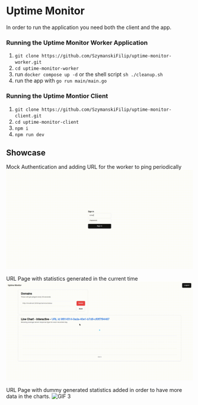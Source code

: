 # Uptime Monitor

In order to run the application you need both the client and the app.

### Running the Uptime Monitor Worker Application

1. `git clone https://github.com/SzymanskiFilip/uptime-monitor-worker.git`
2. `cd uptime-monitor-worker`
3. run `docker compose up -d` or the shell script `sh ./cleanup.sh`
4. run the app with `go run main/main.go`

### Running the Uptime Montior Client

1. `git clone https://github.com/SzymanskiFilip/uptime-monitor-client.git`
2. `cd uptime-monitor-client`
3. `npm i`
4. `npm run dev`

## Showcase

Mock Authentication and adding URL for the worker to ping periodically
![GIF 1](./readme/1.gif)

URL Page with statistics generated in the current time
![GIF 2](./readme/2.gif)

URL Page with dummy generated statistics added in order to have more data in the charts.
![GIF 3](./readme/3.gif)
